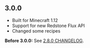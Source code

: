 ## 3.0.0
- Built for Minecraft 1.12
- Support for new Redstone Flux API
- Changed some recipes

**Before 3.0.0:** See [2.8.0 CHANGELOG](https://github.com/Szewek/Minecraft-Flux/blob/2.8.0/CHANGELOG.md).
